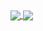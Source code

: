 <a href="https://github.com/anuraghazra/github-readme-stats">
  <img align="center" src="https://github-readme-stats.vercel.app/api?username=thulin82&show_icons=true&include_all_commits=true" />
</a>
<a href="https://github.com/anuraghazra/github-readme-stats">
  <img align="center" src="https://github-readme-stats.vercel.app/api/top-langs/?username=thulin82&layout=compact&card_width=340" />
</a>

